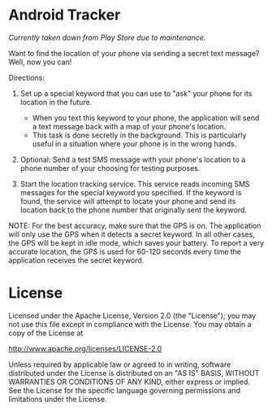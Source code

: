 Android Tracker
==========

*Currently taken down from Play Store due to maintenance.*

Want to find the location of your phone via sending a secret text message? Well, now you can!

Directions:

1) Set up a special keyword that you can use to "ask" your phone for its location in the future. 
   - When you text this keyword to your phone, the application will send a text message back with a map of your phone's location.
   - This task is done secretly in the background. This is particularly useful in a situation where your phone is in the wrong hands.

2) Optional: Send a test SMS message with your phone's location to a phone number of your choosing for testing purposes.

3) Start the location tracking service. This service reads incoming SMS messages for the special keyword you specified. If the keyword is found, the service will attempt to locate your phone and send its location back to the phone number that originally sent the keyword.

NOTE: For the best accuracy, make sure that the GPS is on. The application will only use the GPS when it detects a secret keyword. In all other cases, the GPS will be kept in idle mode, which saves your battery. To report a very accurate location, the GPS is used for 60-120 seconds every time the application receives
the secret keyword.

License
==========

Licensed under the Apache License, Version 2.0 (the "License"); you may not use this file except in compliance with the License. You may obtain a copy of the License at

http://www.apache.org/licenses/LICENSE-2.0

Unless required by applicable law or agreed to in writing, software distributed under the License is distributed on an "AS IS" BASIS, WITHOUT WARRANTIES OR CONDITIONS OF ANY KIND, either express or implied. See the License for the specific language governing permissions and limitations under the License.
